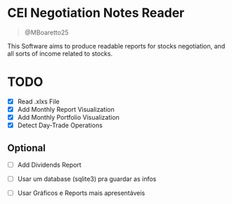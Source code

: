 # CEI Negotiation Notes Reader
> @MBoaretto25

This Software aims to produce readable reports for stocks negotiation, and all sorts of income related to stocks.

# TODO
- [x] Read .xlxs File 
- [x] Add Monthly Report Visualization
- [x] Add Monthly Portfolio Visualization
- [x] Detect Day-Trade Operations

## Optional
- [ ] Add Dividends Report
- [ ] Usar um database (sqlite3) pra guardar as infos 
- [ ] Usar Gráficos e Reports mais apresentáveis 

